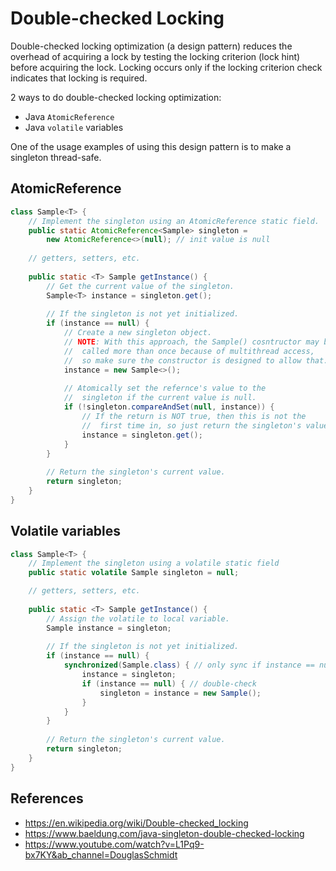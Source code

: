 # Double-checked Locking

Double-checked locking optimization (a design pattern) reduces the overhead of acquiring a lock by testing the locking criterion (lock hint) before acquiring the lock. Locking occurs only if the locking criterion check indicates that locking is required.

2 ways to do double-checked locking optimization:

- Java `AtomicReference`
- Java `volatile` variables

One of  the usage examples of using this design pattern is to make a singleton thread-safe.



## AtomicReference

```java
class Sample<T> {
	// Implement the singleton using an AtomicReference static field.
	public static AtomicReference<Sample> singleton =
		new AtomicReference<>(null); // init value is null
	
	// getters, setters, etc.
	
    public static <T> Sample getInstance() {
    	// Get the current value of the singleton.
    	Sample<T> instance = singleton.get();
    	
    	// If the singleton is not yet initialized.
    	if (instance == null) {
    		// Create a new singleton object.
    		// NOTE: With this approach, the Sample() cosntructor may be
            //	called more than once because of multithread access,
            //	so make sure the constructor is designed to allow that.
    		instance = new Sample<>();
    		
    		// Atomically set the refernce's value to the
            //	singleton if the current value is null.
    		if (!singleton.compareAndSet(null, instance)) {
    			// If the return is NOT true, then this is not the
                //	first time in, so just return the singleton's value.
    			instance = singleton.get();
    		}
    	}
    	
    	// Return the singleton's current value.
    	return singleton;
    }
}
```



## Volatile variables

```java
class Sample<T> {
	// Implement the singleton using a volatile static field
	public static volatile Sample singleton = null;

    // getters, setters, etc.
    
    public static <T> Sample getInstance() {
    	// Assign the volatile to local variable.
    	Sample instance = singleton;
    	
    	// If the singleton is not yet initialized.
    	if (instance == null) {
    		synchronized(Sample.class) { // only sync if instance == null
    			instance = singleton;
    			if (instance == null) { // double-check
    				singleton = instance = new Sample();
    			}
    		}
    	}
    	
    	// Return the singleton's current value.
    	return singleton;
    }
}
```



## References

- https://en.wikipedia.org/wiki/Double-checked_locking
- https://www.baeldung.com/java-singleton-double-checked-locking
- https://www.youtube.com/watch?v=L1Pq9-bx7KY&ab_channel=DouglasSchmidt
